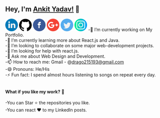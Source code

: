 ## Hey, I'm [Ankit Yadav!](https://drago215193.github.io/) 👋

<a href="https://www.linkedin.com/in/ankit-yadav-1682b01bb/" target="blank"><img src="https://github.com/Drago215193/Drago215193/blob/main/logos/linkedin.png" width="40"  padding="10 10 10 10"/></a>
<a href="https://github.com/Drago215193" target="_blank"><img src="https://github.com/Drago215193/Drago215193/blob/main/logos/github-logo.png" width="40" padding="10 10 10 10"/></a>
<a href="https://www.facebook.com/drago215193/" target="_blank"><img src="https://github.com/Drago215193/Drago215193/blob/main/logos/facebook.png" width="40" padding="10 10 10 10"/></a>
<a href="mailto:ankityadav215193@gmail.com" target="_blank"><img src="https://github.com/Drago215193/Drago215193/blob/main/logos/google-plus.png" width="40" padding="10 10 10 10"/></a>
<a href="https://twitter.com/Drago215193/" target="_blank"><img src="https://github.com/Drago215193/Drago215193/blob/main/logos/twitter.png" width="40" padding="10 10 10 10"/></a>
<a href="https://www.instagram.com/__a_n_k_i_t_._/" target="_blank"><img src="https://github.com/Drago215193/Drago215193/blob/main/logos/instagram.png" width="40" padding="10 10 10 10"/></a>
-🔭 I’m currently working on My Portfolio.<br>
-🌱 I’m currently learning more about React.js and Java.<br>
-👯 I’m looking to collaborate on some major web-development projects.<br>
-🤔 I’m looking for help with react.js.<br>
-💬 Ask me about Web Design and Development.<br>
-📫 How to reach me: Gmail - @drago215193@gmail.com <br>
-😄 Pronouns: He/His <br>
-⚡ Fun fact: I spend almost hours listening to songs on repeat every day. <br><br>

<strong><strong>What if you like my work?</strong></strong> 🤩<br><br>
-You can Star ⭐ the repositories you like.<br>
-You can react ❤️ to my LinkedIn posts.<br>
